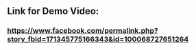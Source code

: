 ## Link for Demo Video:

### https://www.facebook.com/permalink.php?story_fbid=171345775166343&id=100068727651264
